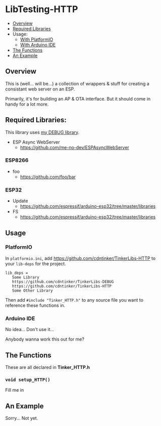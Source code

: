# LibTesting-HTTP

- [Overview](#overview)
- [Required Libraries](#required-libraries)
- Usage:
  - [With PlatformIO](#platformio)
  - [With Arduino IDE](#arduino-ide)
- [The Functions](#the-functions)
- [An Example](#an-example)

## Overview
This is (well... will be...) a collection of wrappers & stuff for creating a consistant web server on an ESP.

Primarily, it's for building an AP & OTA interface.  But it should come in handy for a lot more.

## Required Libraries:

This library uses [my DEBUG library](https://github.com/cdntinker/TinkerLibs-DEBUGhttps://github.com/cdntinker/TinkerLibs-DEBUG).

* ESP Async WebServer
    * https://github.com/me-no-dev/ESPAsyncWebServer

### ESP8266

* foo
    * https://github.com/foo/bar

### ESP32

* Update
    * https://github.com/espressif/arduino-esp32/tree/master/libraries
* FS
    * https://github.com/espressif/arduino-esp32/tree/master/libraries

## Usage

### PlatformIO

In `platformio.ini`, add https://github.com/cdntinker/TinkerLibs-HTTP to your `lib-deps` for the project.

```
lib_deps =
   Some Library
   https://github.com/cdntinker/TinkerLibs-DEBUG
   https://github.com/cdntinker/TinkerLibs-HTTP
   Some Other Library
```

Then add `#include "Tinker_HTTP.h"` to any source file you want to reference these functions in.

### Arduino IDE

No idea...  Don't use it...

Anybody wanna work this out for me?

## The Functions

These are all declared in **Tinker_HTTP.h**

### `void setup_HTTP()`
Fill me in

## An Example
Sorry...  Not yet.
